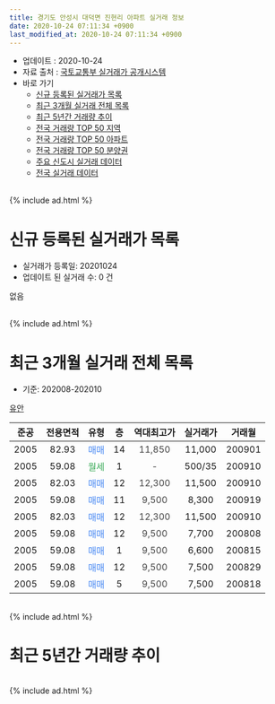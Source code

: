 ```yaml
---
title: 경기도 안성시 대덕면 진현리 아파트 실거래 정보
date: 2020-10-24 07:11:34 +0900
last_modified_at: 2020-10-24 07:11:34 +0900
---
```


* 업데이트 : 2020-10-24
* 자료 출처 : [국토교통부 실거래가 공개시스템](http://rt.molit.go.kr)
* 바로 가기
    * [신규 등록된 실거래가 목록](#신규-등록된-실거래가-목록)
    * [최근 3개월 실거래 전체 목록](#최근-3개월-실거래-전체-목록)
    * [최근 5년간 거래량 추이](#최근-5년간-거래량-추이)
    * [전국 거래량 TOP 50 지역](https://inasie.github.io/apt-trade-info/최근-3개월-전국에서-가장-거래가-많이-발생한-지역)
    * [전국 거래량 TOP 50 아파트](https://inasie.github.io/apt-trade-info/최근-3개월-전국에서-가장-거래가-많이-발생한-아파트)
    * [전국 거래량 TOP 50 분양권](https://inasie.github.io/apt-trade-info/최근-3개월-전국에서-가장-거래가-많이-발생한-분양권)
    * [주요 신도시 실거래 데이터](https://inasie.github.io/apt-trade-info/주요-신도시)
    * [전국 실거래 데이터](https://inasie.github.io/apt-trade-info/전국)
<br>
{% include ad.html %}
<br>

# 신규 등록된 실거래가 목록
* 실거래가 등록일: 20201024
* 업데이트 된 실거래 수: 0 건

없음

<br>
{% include ad.html %}
<br>

# 최근 3개월 실거래 전체 목록
* 기준: 202008-202010


[유안](https://search.naver.com/search.naver?query=%EA%B2%BD%EA%B8%B0%EB%8F%84+%EC%95%88%EC%84%B1%EC%8B%9C+%EB%8C%80%EB%8D%95%EB%A9%B4+%EC%A7%84%ED%98%84%EB%A6%AC+%EC%9C%A0%EC%95%88)

|준공|전용면적|유형|층|역대최고가|실거래가|거래월|
|:---:|:---:|:---:|:---:|:---:|:---:|:---:|
|2005|82.93|<span style="color:#4285f3">매매</span>|14|<span style="color:#444444">11,850</span>|11,000|200901|
|2005|59.08|<span style="color:#34a853">월세</span>|1|<span style="color:#444444">-</span>|500/35|200910|
|2005|82.03|<span style="color:#4285f3">매매</span>|12|<span style="color:#444444">12,300</span>|11,500|200910|
|2005|59.08|<span style="color:#4285f3">매매</span>|11|<span style="color:#444444">9,500</span>|8,300|200919|
|2005|82.03|<span style="color:#4285f3">매매</span>|12|<span style="color:#444444">12,300</span>|11,500|200910|
|2005|59.08|<span style="color:#4285f3">매매</span>|12|<span style="color:#444444">9,500</span>|7,700|200808|
|2005|59.08|<span style="color:#4285f3">매매</span>|1|<span style="color:#444444">9,500</span>|6,600|200815|
|2005|59.08|<span style="color:#4285f3">매매</span>|12|<span style="color:#444444">9,500</span>|7,500|200829|
|2005|59.08|<span style="color:#4285f3">매매</span>|5|<span style="color:#444444">9,500</span>|7,500|200818|


<br>
{% include ad.html %}
<br>

# 최근 5년간 거래량 추이


<div style="width:100%;">
    <canvas id="deal_progress" height="200"></canvas>
</div>

<script>
new Chart(document.getElementById("deal_progress"), {
    type: 'line',
    data: {
        labels: ['201510','201511','201512','201601','201602','201603','201604','201605','201606','201607','201608','201609','201610','201611','201612','201701','201702','201703','201704','201705','201706','201707','201708','201709','201710','201711','201712','201801','201802','201803','201804','201805','201806','201807','201808','201809','201810','201811','201812','201901','201902','201903','201904','201905','201906','201907','201908','201909','201910','201911','201912','202001','202002','202003','202004','202005','202006','202007','202008','202009','202010'],
        datasets: [{
            label: '매매',
            pointRadius: 1,
            data: [4, 5, 4, 6, 3, 6, 5, 4, 5, 5, 7, 4, 5, 4, 4, 1, 4, 6, 1, 6, 3, 3, 4, 5, 0, 2, 3, 3, 0, 4, 5, 2, 1, 1, 2, 1, 0, 1, 0, 0, 2, 2, 1, 6, 1, 2, 1, 1, 1, 2, 0, 1, 2, 2, 1, 0, 1, 2, 4, 4, 0],
            borderColor: "rgba(255, 201, 14, 1)",
            backgroundColor: "rgba(255, 201, 14, 0.5)",
            fill: false,
            lineTension: 0
        },{
            label: '전월세',
            pointRadius: 1,
            data: [4, 2, 1, 1, 3, 5, 3, 1, 1, 3, 2, 0, 0, 1, 0, 0, 0, 0, 2, 3, 1, 1, 2, 1, 2, 0, 2, 1, 3, 1, 1, 1, 1, 2, 1, 2, 0, 1, 0, 2, 0, 0, 1, 3, 0, 0, 1, 2, 1, 1, 0, 2, 0, 1, 0, 0, 5, 2, 0, 1, 0],
            borderColor: "rgba(0, 141, 185, 1)",
            backgroundColor: "rgba(0, 141, 185, 0.5)",
            fill: false,
            lineTension: 0
        }
        ]
    },
    options: {
        responsive: true,
        title: {
            display: false
        },
        tooltips: {
            mode: 'index',
            intersect: false
        },
        hover: {
            mode: 'nearest',
            intersect: true
        },
        scales: {
            xAxes: [{
                display: true,
                scaleLabel: {
                    display: true,
                    labelString: '년/월'
                }
            }],
            yAxes: [{
                display: true,
                ticks: {
                    suggestedMin: 0,
                },
                scaleLabel: {
                    display: true,
                    labelString: '실거래 수'
                }
            }]
        }
    }
});

</script>


<br>
{% include ad.html %}
<br>

